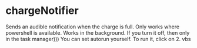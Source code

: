 # chargeNotifier
Sends an audible notification when the charge is full. 
Only works where powershell is available.
Works in the background.
If you turn it off, then only in the task manager))) You can set autorun yourself. 
To run it, click on 2. vbs
